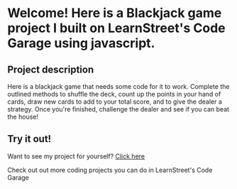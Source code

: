
Welcome! Here is a Blackjack game project I built on LearnStreet's Code Garage using javascript.
===============================================================================================================

Project description
-------------------------

Here is a blackjack game that needs some code for it to work. Complete the outlined methods to shuffle the deck, count up the points in your hand of cards, draw new cards to add to your total score, and to give the dealer a strategy. Once you're finished, challenge the dealer and see if you can beat the house!

Try it out!
--------------

Want to see my project for yourself? [Click here](http://www.learnstreet.com//profile/52b0ae3076b99c0379003557?page_name=project)

Check out out more coding projects you can do in LearnStreet's Code Garage
		